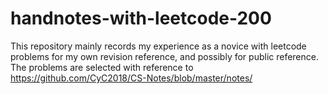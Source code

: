# handnotes-with-leetcode-200
This repository mainly records my experience as a novice with leetcode problems for my own revision reference, and possibly for public reference. 
The problems are selected with reference to https://github.com/CyC2018/CS-Notes/blob/master/notes/
